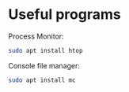 # Useful programs

Process Monitor:

```bash
sudo apt install htop
```

Console file manager:

```bash
sudo apt install mc
```
